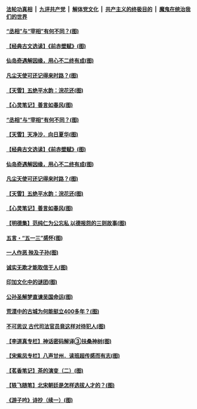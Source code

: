 

####  [法轮功真相](../../../../basic/blob/master/README.md?t=05151331) &nbsp;|&nbsp; [九评共产党](../../../../9ping.md/blob/master/README.md?t=05151331) &nbsp;|&nbsp; [解体党文化](../../../../jtdwh.md/blob/master/README.md?t=05151331)  &nbsp;|&nbsp; [共产主义的终极目的](../../../../gczydzjmd.md/blob/master/README.md?t=05151331) &nbsp;|&nbsp; [魔鬼在统治我们的世界](../../../../mgztzwmdsj.md/blob/master/README.md?t=05151331) 

#### [“丞相”与“宰相”有何不同？(图)](../pages/p7/933240.md?t=05151331) 

#### [【经典古文选读】《前赤壁赋》(图)](../pages/p7/933138.md?t=05151331) 

#### [仙岛奇遇解因缘，用心不二终有成(图)](../pages/p7/932773.md?t=05151331) 

#### [凡尘天使可还记得来时路？(图)](../pages/p7/932647.md?t=05151331) 

#### [【天雪】五绝平水韵：浣花还(图)](../pages/p7/933146.md?t=05151331) 

#### [【心灵笔记】善言如春风(图)](../pages/p7/933027.md?t=05151331) 

#### [“丞相”与“宰相”有何不同？(图)](../pages/p7/933240.md?t=05151331) 

#### [【天雪】天净沙．向日夏华(图)](../pages/p7/933149.md?t=05151331) 

#### [【经典古文选读】《前赤壁赋》(图)](../pages/p7/933138.md?t=05151331) 

#### [仙岛奇遇解因缘，用心不二终有成(图)](../pages/p7/932773.md?t=05151331) 

#### [凡尘天使可还记得来时路？(图)](../pages/p7/932647.md?t=05151331) 

#### [【天雪】五绝平水韵：浣花还(图)](../pages/p7/933146.md?t=05151331) 

#### [【心灵笔记】善言如春风(图)](../pages/p7/933027.md?t=05151331) 

#### [【明德集】范纯仁为公忘私 以德报怨的三则故事(图)](../pages/p7/932646.md?t=05151331) 

#### [五言・“五一三”感怀(图)](../pages/p7/932921.md?t=05151331) 

#### [一人作恶 殃及子孙(图)](../pages/p7/933003.md?t=05151331) 

#### [诚实无欺才能取信于人(图)](../pages/p7/932432.md?t=05151331) 

#### [印加文化中的谜团(图)](../pages/p7/932882.md?t=05151331) 

#### [公孙圣解梦直谏吴国命运(图)](../pages/p7/932739.md?t=05151331) 

#### [荒漠中的古城为何能挺立400多年？(图)](../pages/p7/932877.md?t=05151331) 

#### [不可思议 古代司法官员竟这样对待犯人(图)](../pages/p7/932781.md?t=05151331) 

#### [【李道真专栏】神话密码解译③扶桑神树(图)](../pages/p7/932735.md?t=05151331) 

#### [【宋紫凤专栏】八声甘州．读班超传感而有志(图)](../pages/p7/932642.md?t=05151331) 

#### [【茗香笔记】茶的演变（二）(图)](../pages/p7/932565.md?t=05151331) 

#### [【轶飞随笔】北宋朝廷是怎样选拔人才的？(图)](../pages/p7/932155.md?t=05151331) 

#### [《游子吟》诗抄（续一）(图)](../pages/p7/932524.md?t=05151331) 

